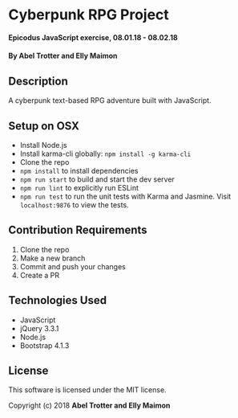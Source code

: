 # Cyberpunk RPG Project

#### Epicodus JavaScript exercise, 08.01.18 -  08.02.18

#### By Abel Trotter and Elly Maimon

## Description

A cyberpunk text-based RPG adventure built with JavaScript.

## Setup on OSX

* Install Node.js
* Install karma-cli globally: `npm install -g karma-cli`
* Clone the repo
* `npm install` to install dependencies
* `npm run start` to build and start the dev server
* `npm run lint` to explicitly run ESLint
* `npm run test` to run the unit tests with Karma and Jasmine. Visit `localhost:9876` to view the tests.

## Contribution Requirements

1. Clone the repo
1. Make a new branch
1. Commit and push your changes
1. Create a PR

## Technologies Used

* JavaScript
* jQuery 3.3.1
* Node.js
* Bootstrap 4.1.3

## License

This software is licensed under the MIT license.

Copyright (c) 2018 **Abel Trotter and Elly Maimon**